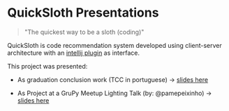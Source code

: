 # QuickSloth Presentations

> "The quickest way to be a sloth (coding)"

QuickSloth is code recommendation system developed using client-server architecture with an [intellij plugin](https://github.com/quicksloth/quicksloth-intellij-plugin) as interface.

This project was presented:

- As graduation conclusion work (TCC in portuguese) -> [slides here](https://github.com/quicksloth/presentations/blob/master/conclusion-work/QuickSlothTCCPresentation.pdf)

- As Project at a GruPy Meetup Lighting Talk (by: @pamepeixinho) ->  [slides here](https://github.com/quicksloth/presentations/blob/master/grupy-meetup-lightning-talk/QuickSlothLightningTalkGrupySPMeetup.pdf)
